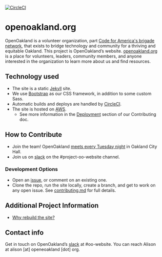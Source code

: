 [![CircleCI](https://circleci.com/gh/openoakland/openoakland.org.svg?style=svg)](https://circleci.com/gh/openoakland/openoakland.org)

# openoakland.org

OpenOakland is a volunteer organization, part [Code for America's brigade network](https://brigade.codeforamerica.org), that exists to bridge technology and community for a thriving and equitable Oakland. This project is OpenOakland’s website. [openoakland.org](https://openoakland.org) is a place for volunteers, leaders, community members, and anyone interested in the organization to learn more about us and find resources.

## Technology used

- The site is a static [Jekyll](https://jekyllrb.com) site.
- We use [Bootstrap](https://getbootstrap.com) as our CSS framework, in addition to some custom Sass.
- Automatic builds and deploys are handled by [CircleCI](https://circleci.com).
- The site is hosted on [AWS](https://aws.amazon.com).
  - See more information in the [Deployment](https://github.com/openoakland/openoakland.org/blob/master/.github/contributing.md#deployment) section of our Contributing doc.

## How to Contribute

- Join the team! OpenOakland [meets every Tuesday night](https://www.meetup.com/OpenOakland) in Oakland City Hall.
- Join us on [slack](http://slack.openoakland.org) on the #project-oo-website channel.

### Development Options

- Open an [issue](https://github.com/openoakland/openoakland.org/issues), or comment on an existing one.
- Clone the repo, run the site locally, create a branch, and get to work on any open issue. See [contributing.md](https://github.com/openoakland/openoakland.org/blob/master/.github/contributing.md) for full details.

## Additional Project Information

- [Why rebuild the site?](https://docs.google.com/document/d/1tOU2-d5VqrSlBov7Pc_XaBRcb0ajnMaXG9zkpNjyg3U/edit?usp=sharing)

## Contact info

Get in touch on OpenOakland’s [slack](http://slack.openoakland.org) at #oo-website.
You can reach Alison at alison [at] openeoakland [dot] org.
